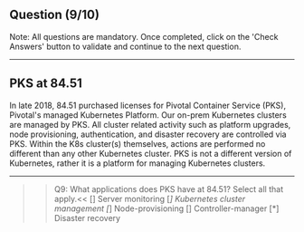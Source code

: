 ## Question (9/10)

Note: All questions are mandatory. Once completed, click on the 'Check Answers' button to validate and continue to the next question.

---

## PKS at 84.51

In late 2018, 84.51 purchased licenses for Pivotal Container Service (PKS), Pivotal's managed Kubernetes Platform. Our on-prem Kubernetes clusters are managed by PKS. All cluster related activity such as platform upgrades, node provisioning, authentication, and disaster recovery are controlled via PKS. Within the K8s cluster(s) themselves, actions are performed no different than any other Kubernetes cluster. PKS is not a different version of Kubernetes, rather it is a platform for managing Kubernetes clusters.

---

>>Q9: What applications does PKS have at 84.51? Select all that apply.<< 
[] Server monitoring
[*] Kubernetes cluster management
[*] Node-provisioning
[] Controller-manager
[*] Disaster recovery

